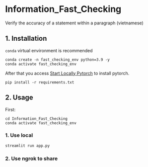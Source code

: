 # Information_Fast_Checking
Verify the accuracy of a statement within a paragraph (vietnamese)

## 1. Installation
`conda` virtual environment is recommended
```
conda create -n fast_checking_env python=3.9 -y
conda activate fast_checking_env
```
After that you access [Start Locally Pytorch](https://pytorch.org/get-started/locally/) to install pytorch.
```
pip install -r requirements.txt
```
## 2. Usage
First:
```command
cd Information_Fast_Checking
conda activate fast_checking_env
```
### 1. Use local
```python
streamlit run app.py
```
### 2. Use ngrok to share